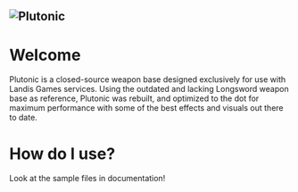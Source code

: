 ![Plutonic](https://cdn.landis-community.com/plutonic.png)
---
# Welcome
Plutonic is a closed-source weapon base designed exclusively for use with Landis Games services. Using the outdated and lacking Longsword weapon base as reference, Plutonic was rebuilt, and optimized to the dot for maximum performance with some of the best effects and visuals out there to date.

# How do I use?
Look at the sample files in documentation!
